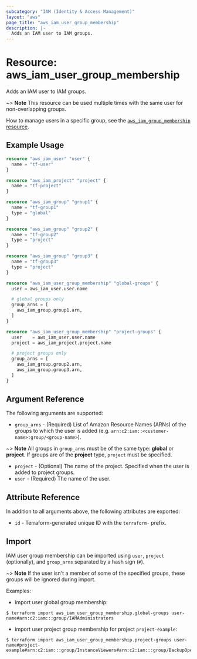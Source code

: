 ```yaml
---
subcategory: "IAM (Identity & Access Management)"
layout: "aws"
page_title: "aws_iam_user_group_membership"
description: |-
  Adds an IAM user to IAM groups.
---
```


[tf-group-membership]: iam_group_membership.html

# Resource: aws_iam_user_group_membership

Adds an IAM user to IAM groups.

~> **Note** This resource can be used multiple times with the same user for non-overlapping groups.

How to manage users in a specific group, see the [`aws_iam_group_membership` resource][tf-group-membership].

## Example Usage

```terraform
resource "aws_iam_user" "user" {
  name = "tf-user"
}

resource "aws_iam_project" "project" {
  name = "tf-project"
}

resource "aws_iam_group" "group1" {
  name = "tf-group1"
  type = "global"
}

resource "aws_iam_group" "group2" {
  name = "tf-group2"
  type = "project"
}

resource "aws_iam_group" "group3" {
  name = "tf-group3"
  type = "project"
}

resource "aws_iam_user_group_membership" "global-groups" {
  user = aws_iam_user.user.name

  # global groups only
  group_arns = [
    aws_iam_group.group1.arn,
  ]
}

resource "aws_iam_user_group_membership" "project-groups" {
  user    = aws_iam_user.user.name
  project = aws_iam_project.project.name

  # project groups only
  group_arns = [
    aws_iam_group.group2.arn,
    aws_iam_group.group3.arn,
  ]
}
```

## Argument Reference

The following arguments are supported:

* `group_arns` - (Required) List of Amazon Resource Names (ARNs) of the groups to which the user is added
  (e.g. `arn:c2:iam::<customer-name>:group/<group-name>`).

~> **Note** All groups in `group_arns` must be of the same type: **global** or **project**.
If groups are of the **project** type, `project` must be specified.

* `project` - (Optional) The name of the project. Specified when the user is added to project groups.
* `user` - (Required) The name of the user.

## Attribute Reference

In addition to all arguments above, the following attributes are exported:

* `id` - Terraform-generated unique ID with the `terraform-` prefix.

## Import

IAM user group membership can be imported using `user`, `project` (optionally), and `group_arns` separated by a hash sign (`#`).

~> **Note** If the user isn't a member of some of the specified groups, these groups will be ignored during import.

Examples:

* import user global group membership:

```
$ terraform import aws_iam_user_group_membership.global-groups user-name#arn:c2:iam:::group/IAMAdministrators
```

* import user project group membership for project `project-example`:

```
$ terraform import aws_iam_user_group_membership.project-groups user-name#project-example#arn:c2:iam:::group/InstanceViewers#arn:c2:iam:::group/BackupOperators
```

